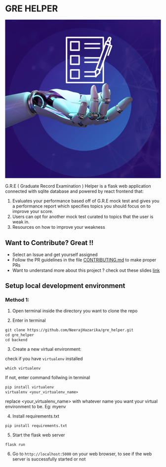 # GRE HELPER

![PROJECT COVER](./PROJECT_COVER.png)

G.R.E ( Graduate Record Examination ) Helper is a flask web application connected with sqlite database and powered by react frontend that:
1) Evaluates your performance based off of G.R.E mock test and gives you a performance report which specifies topics you should focus on to improve your score. 
2) Users can opt for another mock test curated to topics that the user is weak in.
3) Resources on how to improve your weakness

## Want to Contribute? Great !!

- Select an Issue and get yourself assigned
- Follow the PR guidelines in the file [CONTRIBUTING.md](./CONTRIBUTING.md) to make proper PRs
- Want to understand more about this project ? check out these slides [link](https://www.canva.com/design/DAFjhSgmIlM/Ya46ijOR0QfBka927DwEVg/edit?utm_content=DAFjhSgmIlM&utm_campaign=designshare&utm_medium=link2&utm_source=sharebutton)

## Setup local development environment 

### Method 1:

1. Open terminal inside the directory you want to clone the repo

2. Enter in terminal
``` 
git clone https://github.com/NeerajHazarika/gre_helper.git
cd gre_helper
cd backend 
```

3. Create a new virtual environment:
   
check if you have `virtualenv` installed
```
which virtualenv
```
If not, enter command follwing in terminal
```
pip install virtualenv
virtualenv <your_virtualenv_name>
```
replace <your_virtualenv_name> with whatever name you want your virtual environment to be. Eg: myenv

4. Install requirements.txt
```
pip install requirements.txt
```

5. Start the flask web server
```
flask run
```

6. Go to `http://localhost:5000` on your web browser, to see if the web server is successfully started or not